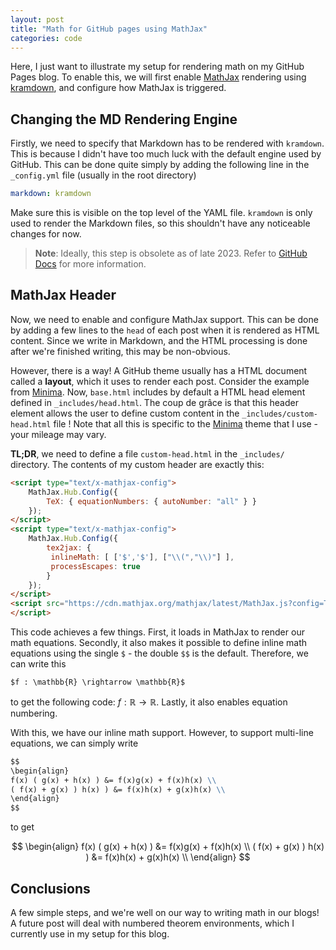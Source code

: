 ```yaml
---
layout: post
title: "Math for GitHub pages using MathJax"
categories: code
---
```


Here, I just want to illustrate my setup for rendering math on my GitHub Pages blog. To enable this, we will first enable [MathJax](https://www.mathjax.org/) rendering using [kramdown](https://kramdown.gettalong.org/index.html), and configure how MathJax is triggered. 

## Changing the MD Rendering Engine

Firstly, we need to specify that Markdown has to be rendered with `kramdown`. This is because I didn't have too much luck with the default engine used by GitHub. This can be done quite simply by adding the following line in the `_config.yml` file (usually in the root directory)

```yml
markdown: kramdown
```

Make sure this is visible on the top level of the YAML file. `kramdown` is only used to render the Markdown files, so this shouldn't have any noticeable changes for now. 

> __Note__: Ideally, this step is obsolete as of late 2023. Refer to [GitHub Docs](https://docs.github.com/en/pages/setting-up-a-github-pages-site-with-jekyll/about-github-pages-and-jekyll) for more information.


## MathJax Header

Now, we need to enable and configure MathJax support. This can be done by adding a few lines to the `head` of each post when it is rendered as HTML content. Since we write in Markdown, and the HTML processing is done after we're finished writing, this may be non-obvious.

However, there is a way! A GitHub theme usually has a HTML document called a __layout__, which it uses to render each post. Consider the example from [Minima](https://github.com/jekyll/minima/blob/master/_layouts/base.html). Now, `base.html` includes by default a HTML head element defined in `_includes/head.html`. The coup de grâce is that this header element allows the user to define custom content in the `_includes/custom-head.html` file ! Note that all this is specific to the [Minima](https://github.com/jekyll/minima) theme that I use - your mileage may vary.

**TL;DR**, we need to define a file `custom-head.html` in the `_includes/` directory. The contents of my custom header are exactly this:
```html
<script type="text/x-mathjax-config"> 
    MathJax.Hub.Config({ 
        TeX: { equationNumbers: { autoNumber: "all" } } 
    }); 
</script>
<script type="text/x-mathjax-config">
    MathJax.Hub.Config({
        tex2jax: {
         inlineMath: [ ['$','$'], ["\\(","\\)"] ],
         processEscapes: true
        }
    });
</script>
<script src="https://cdn.mathjax.org/mathjax/latest/MathJax.js?config=TeX-AMS-MML_HTMLorMML" type="text/javascript">
</script>
```

This code achieves a few things. First, it loads in MathJax to render our math equations. Secondly, it also makes it possible to define inline math equations using the single `$` - the double `$$` is the default. Therefore, we can write this 

```markdown
$f : \mathbb{R} \rightarrow \mathbb{R}$
```

to get the following code: $f : \mathbb{R} \rightarrow \mathbb{R}$. Lastly, it also enables equation numbering. 

With this, we have our inline math support. However, to support multi-line equations, we can simply write 

```markdown
$$
\begin{align}
f(x) ( g(x) + h(x) ) &= f(x)g(x) + f(x)h(x) \\
( f(x) + g(x) ) h(x) ) &= f(x)h(x) + g(x)h(x) \\
\end{align}
$$
```

to get 

$$
\begin{align}
f(x) ( g(x) + h(x) ) &= f(x)g(x) + f(x)h(x) \\
( f(x) + g(x) ) h(x) ) &= f(x)h(x) + g(x)h(x) \\
\end{align}
$$

## Conclusions 

A few simple steps, and we're well on our way to writing math in our blogs! A future post will deal with numbered theorem environments, which I currently use in my setup for this blog.
